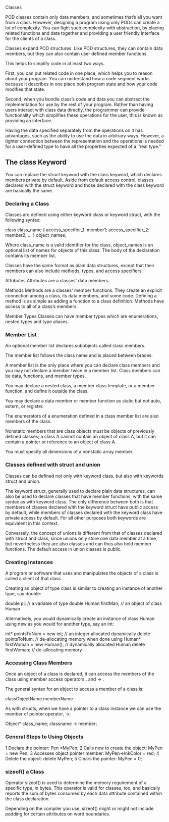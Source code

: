 Classes

POD classes contain only data members, and sometimes that’s all you want from a class. However, designing a program using only PODs can create a lot of complexity. You can fight such complexity with abstraction, by placing related functions and data together and providing a user friendly interface for the clients of a class.

Classes expand POD structures. Like POD structures, they can contain data members, but they can also contain user defined member functions.

This helps to simplify code in at least two ways.

First, you can put related code in one place, which helps you to reason about your program. You can understand how a code segment works because it describes in one place both program state and how your code modifies that state.

Second, when you bundle class’s code and data you can abstract the implementation for use by the rest of your program. Rather than having users interact with class data directly, the programmer can provide functionality which simplifies these operations for the user, this is known as providing an interface.

Having the data specified separately from the operations on it has advantages, such as the ability to use the data in arbitrary ways. However, a tighter connection between the representation and the operations is needed for a user-defined type to have all the properties expected of a ‘‘real type.’’




## The class Keyword

You can replace the struct keyword with the class keyword, which declares members private by default. Aside from default access control, classes declared with the struct keyword and those declared with the class keyword are basically the same.

### Declaring a Class

Classes are defined using either keyword class or keyword struct, with the following syntax:

  class class_name {
    access_specifier_1:
      member1;
    access_specifier_2:
      member2;
    ...
  } object_names;

Where class_name is a valid identifier for the class, object_names is an optional list of names for objects of this class. The body of the declaration contains its member list.

Classes have the same format as plain data structures, except that their members can also include methods, types, and access specifiers.

Attributes
Attributes are a classes' data members.

Methods
Methods are a classes' member functions. They create an explicit connection among a class, its data members, and some code. Defining a method is as simple as adding a function to a class definition. Methods have access to all of a class’s members.

Member Types
Classes can have member types which are enumerations, nested types and type aliases.



### Member List

An optional member list declares subobjects called class members.

The member list follows the class name and is placed between braces.

A member list is the only place where you can declare class members and you may not declare a member twice in a member list. Class members can be data, functions, and member types.

You may declare a nested class, a member class template, or a member function, and define it outside the class.

You may declare a data member or member function as static but not auto, extern, or register.

The enumerators of a enumeration defined in a class member list are also members of the class.

Nonstatic members that are class objects must be objects of previously defined classes; a class A cannot contain an object of class A, but it can contain a pointer or reference to an object of class A.

You must specify all dimensions of a nonstatic array member.




### Classes defined with struct and union

Classes can be defined not only with keyword class, but also with keywords struct and union.

The keyword struct, generally used to declare plain data structures, can also be used to declare classes that have member functions, with the same syntax as with keyword class. The only difference between both is that members of classes declared with the keyword struct have public access by default, while members of classes declared with the keyword class have private access by default. For all other purposes both keywords are equivalent in this context.

Conversely, the concept of unions is different from that of classes declared with struct and class, since unions only store one data member at a time, but nevertheless they are also classes and can thus also hold member functions. The default access in union classes is public.




### Creating Instances

A program or software that uses and manipulates the objects of a class is called a client of that class.

Creating an object of type class is similar to creating an instance of another type, say double:

  double pi;        // a variable of type double
  Human firstMan;   // an object of class Human

Alternatively, you would dynamically create an instance of class Human using new as you would for another type, say an int:

  int* pointsToNum = new int;         // an integer allocated dynamically
  delete pointsToNum;                 // de-allocating memory when done using
  Human* firstWoman = new Human();    // dynamically allocated Human
  delete firstWoman;                  // de-allocating memory




### Accessing Class Members

Once an object of a class is declared, it can access the members of the class using member access operators . and -> .

The general syntax for an object to access a member of a class is:

  classObjectName.memberName

As with structs, when we have a pointer to a class instance we can use the member of pointer operator, ->:

  Object* class_name;
  classname -> member;




### General Steps to Using Objects
1 Declare the pointer:                        Pen *MyPen;
2 Calls new to create the object:             MyPen = new Pen;
3 Accesses object pointer member:             MyPen->InkColor = red;
4 Delete the object:                          delete MyPen;
5 Clears the pointer:                         MyPen = 0;



### sizeof() a Class
Operator sizeof() is used to determine the memory requirement of a specific type, in bytes. This operator is valid for classes, too, and basically reports the sum of bytes consumed by each data attribute contained within the class declaration.

Depending on the compiler you use, sizeof() might or might not include padding for certain attributes on word boundaries.
